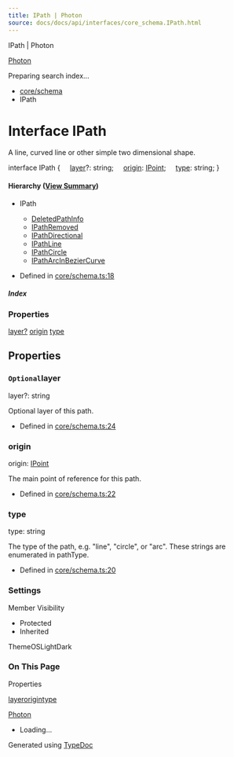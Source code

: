 ```yaml
---
title: IPath | Photon
source: docs/docs/api/interfaces/core_schema.IPath.html
---
```


IPath | Photon

[Photon](../index.html)




Preparing search index...

* [core/schema](../modules/core_schema.html)
* IPath

# Interface IPath

A line, curved line or other simple two dimensional shape.

interface IPath {
    [layer](#layer)?: string;
    [origin](#origin): [IPoint](core_schema.IPoint.html);
    [type](#type): string;
}

#### Hierarchy ([View Summary](../hierarchy.html#core/schema.IPath))

* IPath
  + [DeletedPathInfo](core_boolean-utils.DeletedPathInfo.html)
  + [IPathRemoved](core_maker.IPathRemoved.html)
  + [IPathDirectional](core_maker.IPathDirectional.html)
  + [IPathLine](core_schema.IPathLine.html)
  + [IPathCircle](core_schema.IPathCircle.html)
  + [IPathArcInBezierCurve](core_schema.IPathArcInBezierCurve.html)

* Defined in [core/schema.ts:18](https://github.com/mwhite454/photon/blob/main/packages/photon/src/core/schema.ts#L18)

##### Index

### Properties

[layer?](#layer)
[origin](#origin)
[type](#type)

## Properties

### `Optional`layer

layer?: string

Optional layer of this path.

* Defined in [core/schema.ts:24](https://github.com/mwhite454/photon/blob/main/packages/photon/src/core/schema.ts#L24)

### origin

origin: [IPoint](core_schema.IPoint.html)

The main point of reference for this path.

* Defined in [core/schema.ts:22](https://github.com/mwhite454/photon/blob/main/packages/photon/src/core/schema.ts#L22)

### type

type: string

The type of the path, e.g. "line", "circle", or "arc". These strings are enumerated in pathType.

* Defined in [core/schema.ts:20](https://github.com/mwhite454/photon/blob/main/packages/photon/src/core/schema.ts#L20)

### Settings

Member Visibility

* Protected
* Inherited

ThemeOSLightDark

### On This Page

Properties

[layer](#layer)[origin](#origin)[type](#type)

[Photon](../index.html)

* Loading...

Generated using [TypeDoc](https://typedoc.org/)
